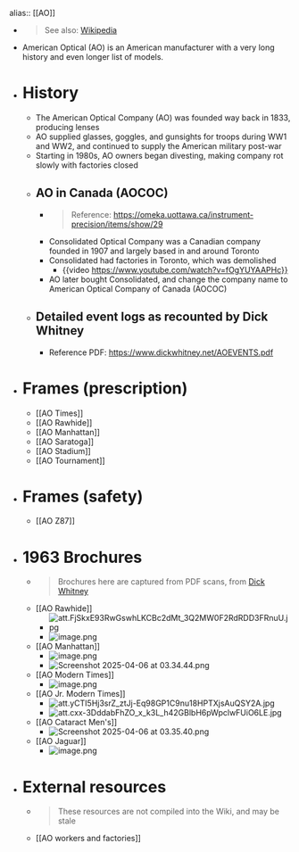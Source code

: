 alias:: [[AO]]

- > See also: [Wikipedia](https://en.wikipedia.org/wiki/American_Optical_Company)
- American Optical (AO) is an American manufacturer with a very long history and even longer list of models.
- # History
	- The American Optical Company (AO) was founded way back in 1833, producing lenses
	- AO supplied glasses, goggles, and gunsights for troops during WW1 and WW2, and continued to supply the American military post-war
	- Starting in 1980s, AO owners began divesting, making company rot slowly with factories closed
	- ## AO in Canada (AOCOC)
		- > Reference: https://omeka.uottawa.ca/instrument-precision/items/show/29
		- Consolidated Optical Company was a Canadian company founded in 1907 and largely based in and around Toronto
		- Consolidated had factories in Toronto, which was demolished
			- {{video https://www.youtube.com/watch?v=fOgYUYAAPHc}}
		- AO later bought Consolidated, and change the company name to American Optical Company of Canada (AOCOC)
	- ## Detailed event logs as recounted by Dick Whitney
		- Reference PDF: https://www.dickwhitney.net/AOEVENTS.pdf
- # Frames (prescription)
	- [[AO Times]]
	- [[AO Rawhide]]
	- [[AO Manhattan]]
	- [[AO Saratoga]]
	- [[AO Stadium]]
	- [[AO Tournament]]
- # Frames (safety)
	- [[AO Z87]]
- # 1963 Brochures
	- > Brochures here are captured from PDF scans, from [Dick Whitney](https://dickwhitney.net)
	- [[AO Rawhide]]
		- ![att.FjSkxE93RwGswhLKCBc2dMt_3Q2MW0F2RdRDD3FRnuU.jpg](../assets/att.FjSkxE93RwGswhLKCBc2dMt_3Q2MW0F2RdRDD3FRnuU_1743870013562_0.jpg)
		- ![image.png](../assets/image_1743885899891_0.png)
	- [[AO Manhattan]]
		- ![image.png](../assets/image_1743886030541_0.png)
		- ![Screenshot 2025-04-06 at 03.34.44.png](../assets/Screenshot_2025-04-06_at_03.34.44_1743885297763_0.png)
	- [[AO Modern Times]]
		- ![image.png](../assets/image_1743885234469_0.png)
	- [[AO Jr. Modern Times]]
		- ![att.yCTI5Hj3srZ_ztJj-Eq98GP1C9nu18HPTXjsAuQSY2A.jpg](../assets/att.yCTI5Hj3srZ_ztJj-Eq98GP1C9nu18HPTXjsAuQSY2A_1743870036204_0.jpg)
		- ![att.cxx-3DddabFhZO_x_k3L_h42GBlbH6pWpclwFUiO6LE.jpg](../assets/att.cxx-3DddabFhZO_x_k3L_h42GBlbH6pWpclwFUiO6LE_1743869929018_0.jpg)
	- [[AO Cataract Men's]]
		- ![Screenshot 2025-04-06 at 03.35.40.png](../assets/Screenshot_2025-04-06_at_03.35.40_1743885387084_0.png)
	- [[AO Jaguar]]
		- ![image.png](../assets/image_1743885985583_0.png)
- # External resources
	- > These resources are not compiled into the Wiki, and may be stale
	- [[AO workers and factories]]